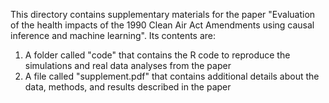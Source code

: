 This directory contains supplementary materials for the paper "Evaluation of the health impacts of the 1990 Clean Air Act Amendments using causal inference and machine learning". Its contents are:

1. A folder called "code" that contains the R code to reproduce the simulations and real data analyses from the paper
2. A file called "supplement.pdf" that contains additional details about the data, methods, and results described in the paper